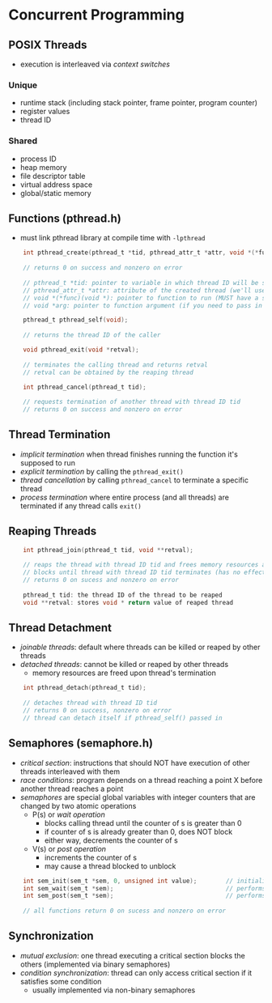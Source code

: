 # Concurrent Programming

## POSIX Threads

- execution is interleaved via *context switches*

### Unique

- runtime stack (including stack pointer, frame pointer, program counter)
- register values
- thread ID

### Shared

- process ID
- heap memory
- file descriptor table
- virtual address space
- global/static memory

## Functions (pthread.h)

- must link pthread library at compile time with `-lpthread`

```C
    int pthread_create(pthread_t *tid, pthread_attr_t *attr, void *(*func)(void *), void *arg);
    
    // returns 0 on success and nonzero on error
    
    // pthread_t *tid: pointer to variable in which thread ID will be stored
    // pthread_attr_t *attr: attribute of the created thread (we'll use NULL)
    // void *(*func)(void *): pointer to function to run (MUST have a single void * argument and void * return value)
    // void *arg: pointer to function argument (if you need to pass in multiple things, make a struct and pass in a pointer)
```

```C
    pthread_t pthread_self(void);
    
    // returns the thread ID of the caller
```

```C
    void pthread_exit(void *retval);
    
    // terminates the calling thread and returns retval
    // retval can be obtained by the reaping thread
```

```C
    int pthread_cancel(pthread_t tid);
    
    // requests termination of another thread with thread ID tid
    // returns 0 on success and nonzero on error
```

## Thread Termination

- *implicit termination* when thread finishes running the function it's supposed to run
- *explicit termination* by calling the `pthread_exit()`
- *thread cancellation* by calling `pthread_cancel` to terminate a specific thread
- *process termination* where entire process (and all threads) are terminated if any thread calls `exit()`

## Reaping Threads

```C
    int pthread_join(pthread_t tid, void **retval);
    
    // reaps the thread with thread ID tid and frees memory resources associated with it
    // blocks until thread with thread ID tid terminates (has no effect if already terminated)
    // returns 0 on sucess and nonzero on error
    
    pthread_t tid: the thread ID of the thread to be reaped
    void **retval: stores void * return value of reaped thread
```

## Thread Detachment

- *joinable threads*: default where threads can be killed or reaped by other threads
- *detached threads*: cannot be killed or reaped by other threads 
  - memory resources are freed upon thread's termination

```C
    int pthread_detach(pthread_t tid);
    
    // detaches thread with thread ID tid
    // returns 0 on success, nonzero on error
    // thread can detach itself if pthread_self() passed in
```

## Semaphores (semaphore.h)

- *critical section*: instructions that should NOT have execution of other threads interleaved with them
- *race conditions*: program depends on a thread reaching a point X before another thread reaches a point
- *semaphores* are special global variables with integer counters that are changed by two atomic operations
  - P(s) or *wait operation*
    - blocks calling thread until the counter of s is greater than 0
    - if counter of s is already greater than 0, does NOT block
    - either way, decrements the counter of s
  - V(s) or *post operation*
    - increments the counter of s
    - may cause a thread blocked to unblock

```C
    int sem_init(sem_t *sem, 0, unsigned int value);        // initializes initial value to value (use 1 for binary semaphore)
    int sem_wait(sem_t *sem);                               // performs the P(s) wait operation on the semaphore
    int sem_post(sem_t *sem);                               // performs the V(s) post operation on the semaphore
    
    // all functions return 0 on sucess and nonzero on error
```

## Synchronization

- *mutual exclusion*: one thread executing a critical section blocks the others (implemented via binary semaphores)
- *condition synchronization*: thread can only access critical section if it satisfies some condition
  - usually implemented via non-binary semaphores